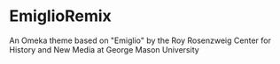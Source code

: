 EmiglioRemix
============

An Omeka theme based on "Emiglio" by the Roy Rosenzweig Center for History and New Media at George Mason University
